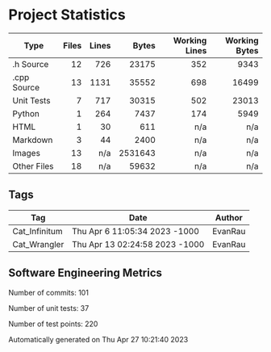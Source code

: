 Project Statistics
==================

| Type | Files | Lines | Bytes | Working Lines | Working Bytes |
|------|------:|------:|------:|--------------:|--------------:|
|.h Source|12|726|23175|352|9343|
|.cpp Source|13|1131|35552|698|16499|
|Unit Tests|7|717|30315|502|23013|
|Python|1|264|7437|174|5949|
|HTML|1|30|611|n/a|n/a|
|Markdown|3|44|2400|n/a|n/a|
|Images|13|n/a|2531643|n/a|n/a|
|Other  Files|18|n/a|59632|n/a|n/a|

## Tags
| Tag | Date | Author |
|-----|------|--------|
|Cat_Infinitum|Thu Apr 6 11:05:34 2023 -1000|EvanRau|
|Cat_Wrangler|Thu Apr 13 02:24:58 2023 -1000|EvanRau|


## Software Engineering Metrics

Number of commits:  101

Number of unit tests:  37

Number of test points:  220

Automatically generated on Thu Apr 27 10:21:40 2023
